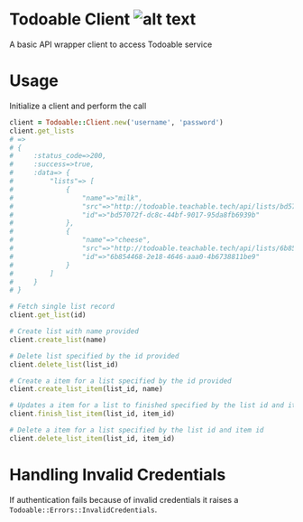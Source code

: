 # Todoable Client ![alt text](https://travis-ci.org/cintosyntax/todoable_client.svg?branch=master "Build Status")

A basic API wrapper client to access Todoable service

# Usage

Initialize a client and perform the call

```ruby
client = Todoable::Client.new('username', 'password')
client.get_lists
# =>
# {
#     :status_code=>200,
#     :success=>true,
#     :data=> {
#         "lists"=> [
#             {
#                 "name"=>"milk",
#                 "src"=>"http://todoable.teachable.tech/api/lists/bd57072f-dc8c-44bf-9017-95da8fb6939b",
#                 "id"=>"bd57072f-dc8c-44bf-9017-95da8fb6939b"
#             },
#             {
#                 "name"=>"cheese",
#                 "src"=>"http://todoable.teachable.tech/api/lists/6b854468-2e18-4646-aaa0-4b6738811be9",
#                 "id"=>"6b854468-2e18-4646-aaa0-4b6738811be9"
#             }
#         ]
#     }
# }

# Fetch single list record
client.get_list(id)

# Create list with name provided
client.create_list(name)

# Delete list specified by the id provided
client.delete_list(list_id)

# Create a item for a list specified by the id provided
client.create_list_item(list_id, name)

# Updates a item for a list to finished specified by the list id and item id
client.finish_list_item(list_id, item_id)

# Delete a item for a list specified by the list id and item id
client.delete_list_item(list_id, item_id)
```

# Handling Invalid Credentials

If authentication fails because of invalid credentials it raises a `Todoable::Errors::InvalidCredentials`.